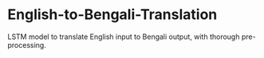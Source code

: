 # English-to-Bengali-Translation
LSTM model to translate English input to Bengali output, with thorough pre-processing.
